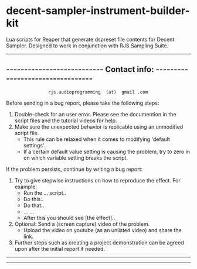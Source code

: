 # decent-sampler-instrument-builder-kit
Lua scripts for Reaper that generate dspreset file contents for Decent Sampler. Designed to work in conjunction with RJS Sampling Suite.

--------------------------------------------------------------------------------
---------------------------    Contact info:   ---------------------------------
--------------------------------------------------------------------------------

                    rjs.audioprogramming  (at)  gmail .com

Before sending in a bug report, please take the following steps:
1. Double-check for an user error. Please see the documention in the script files and the tutorial videos for help.
2. Make sure the unexpected behavior is replicable using an unmodified script file. 
	* This rule can be relaxed when it comes to modifying 'default settings'.
	* If a certain default value setting is causing the problem, try to zero in on which variable setting breaks the script.




If the problem persists, continue by writing a bug report:
1. Try to give stepwise instructions on how to reproduce the effect. For example:  
	* Run the ... script..
	* Do this..
	* Do that..
	*   ...   ... 
	* After this you should see [the effect]..
2. Optional: Send a (screen capture) video of the problem.
	* Upload the video on youtube (as an unlisted video) and share the link.
3. Further steps such as creating a project demonstration can be agreed upon after the initial report if needed.

------------------------------------------------------------------------------------
------------------------------------------------------------------------------------
